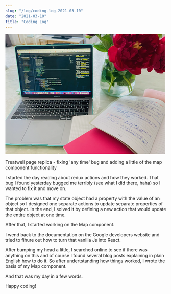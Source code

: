 ```yaml
---
slug: "/log/coding-log-2021-03-10"
date: "2021-03-10"
title: "Coding Log"
---
```


![log9img](../images/log9.png)

Treatwell page replica - fixing 'any time' bug and adding a little of the map component functionality

<p>I started the day reading about redux actions and how they worked. That bug I found yesterday bugged me terribly (see what I did there, haha) so I wanted to fix it and move on.</p>
<p>The problem was that my state object had a property with the value of an object so I designed one separate actions to update separate properties of that object. In the end, I solved it by defining a new action that would update the entire object at one time.</p>
<p>After that, I started working on the Map component.</p>
<p>I wend back to the documentation on the Google developers website and tried to fihure out how to turn that vanilla Js into React.</p>
<p>After bumping my head a little, I searched online to see if there was anything on this and of course I found several blog posts explaining in plain English how to do it. So after undertstanding how things worked, I wrote the basis of my Map component.</p>
<p>And that was my day in a few words.</p>
<p>Happy coding!</p>

